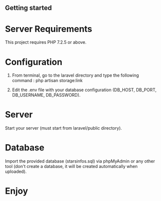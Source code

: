 ## Getting started

# Server Requirements

This project requires PHP 7.2.5 or above.

# Configuration

1. From terminal, go to the laravel directory and type the following command : php artisan storage:link

2. Edit the .env file with your database configuration (DB_HOST, DB_PORT, DB_USERNAME, DB_PASSWORD).

# Server

Start your server (must start from laravel/public directory).

# Database

Import the provided database (starsinfos.sql) via phpMyAdmin or any other tool (don't create a database, it will be created automatically when uploaded).

# Enjoy
